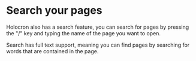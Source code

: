 # Search your pages

Holocron also has a search feature, you can search for pages by pressing the "/" key and typing the name of the page you want to open.

Search has full text support, meaning you can find pages by searching for words that are contained in the page.